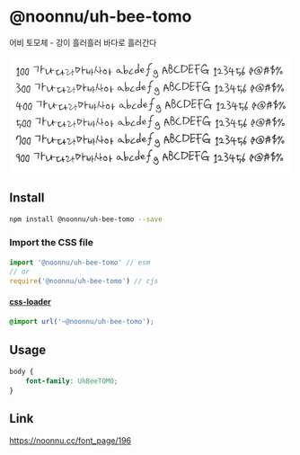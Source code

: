 # @noonnu/uh-bee-tomo

어비 토모체 - 강이 흘러흘러 바다로 흘러간다

![example](./example.png)

## Install

```bash
npm install @noonnu/uh-bee-tomo --save
```

### Import the CSS file

```js
import '@noonnu/uh-bee-tomo' // esm
// or
require('@noonnu/uh-bee-tomo') // cjs
```

#### [css-loader](https://github.com/webpack-contrib/css-loader)

```css
@import url('~@noonnu/uh-bee-tomo');
```

## Usage

```css
body {
    font-family: UhBeeTOMO;
}
```

## Link

https://noonnu.cc/font_page/196
